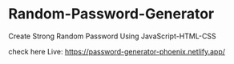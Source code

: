 # Random-Password-Generator
Create Strong Random Password Using JavaScript-HTML-CSS

 check here Live:
 https://password-generator-phoenix.netlify.app/
